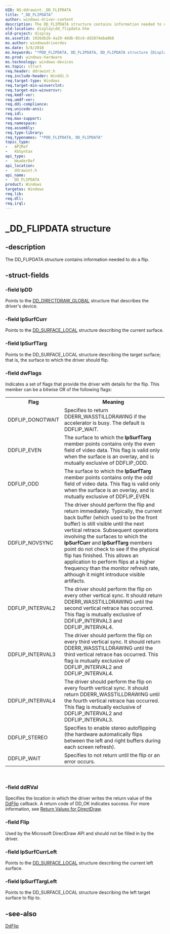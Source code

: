 ```yaml
---
UID: NS:ddrawint._DD_FLIPDATA
title: "_DD_FLIPDATA"
author: windows-driver-content
description: The DD_FLIPDATA structure contains information needed to do a flip.
old-location: display\dd_flipdata.htm
old-project: display
ms.assetid: 1926db26-4a29-4ddb-85c6-dd2074eba0b8
ms.author: windowsdriverdev
ms.date: 5/8/2018
ms.keywords: "*PDD_FLIPDATA, DD_FLIPDATA, DD_FLIPDATA structure [Display Devices], _DD_FLIPDATA, ddrawint/DD_FLIPDATA, ddstrcts_cfb79a99-a030-4516-8b9f-b6c01b69187d.xml, display.dd_flipdata"
ms.prod: windows-hardware
ms.technology: windows-devices
ms.topic: struct
req.header: ddrawint.h
req.include-header: Winddi.h
req.target-type: Windows
req.target-min-winverclnt: 
req.target-min-winversvr: 
req.kmdf-ver: 
req.umdf-ver: 
req.ddi-compliance: 
req.unicode-ansi: 
req.idl: 
req.max-support: 
req.namespace: 
req.assembly: 
req.type-library: 
req.typenames: "*PDD_FLIPDATA, DD_FLIPDATA"
topic_type:
-	APIRef
-	kbSyntax
api_type:
-	HeaderDef
api_location:
-	ddrawint.h
api_name:
-	DD_FLIPDATA
product: Windows
targetos: Windows
req.lib: 
req.dll: 
req.irql: 
---
```


# _DD_FLIPDATA structure


## -description


The DD_FLIPDATA structure contains information needed to do a flip.


## -struct-fields




### -field lpDD

Points to the <a href="https://msdn.microsoft.com/library/windows/hardware/ff550586">DD_DIRECTDRAW_GLOBAL</a> structure that describes the driver's device.


### -field lpSurfCurr

Points to the <a href="https://msdn.microsoft.com/library/windows/hardware/ff551733">DD_SURFACE_LOCAL</a> structure describing the current surface.


### -field lpSurfTarg

Points to the DD_SURFACE_LOCAL structure describing the target surface; that is, the surface to which the driver should flip.


### -field dwFlags

Indicates a set of flags that provide the driver with details for the flip. This member can be a bitwise OR of the following flags:

<table>
<tr>
<th>Flag</th>
<th>Meaning</th>
</tr>
<tr>
<td>
DDFLIP_DONOTWAIT

</td>
<td>
Specifies to return DDERR_WASSTILLDRAWING if the accelerator is busy. The default is DDFLIP_WAIT.

</td>
</tr>
<tr>
<td>
DDFLIP_EVEN

</td>
<td>
The surface to which the <b>lpSurfTarg</b> member points contains only the even field of video data. This flag is valid only when the surface is an overlay, and is mutually exclusive of DDFLIP_ODD.

</td>
</tr>
<tr>
<td>
DDFLIP_ODD

</td>
<td>
The surface to which the <b>lpSurfTarg</b> member points contains only the odd field of video data. This flag is valid only when the surface is an overlay, and is mutually exclusive of DDFLIP_EVEN.

</td>
</tr>
<tr>
<td>
DDFLIP_NOVSYNC

</td>
<td>
The driver should perform the flip and return immediately. Typically, the current back buffer (which used to be the front buffer) is still visible until the next vertical retrace. Subsequent operations involving the surfaces to which the <b>lpSurfCurr</b> and <b>lpSurfTarg</b> members point do not check to see if the physical flip has finished. This allows an application to perform flips at a higher frequency than the monitor refresh rate, although it might introduce visible artifacts.

</td>
</tr>
<tr>
<td>
DDFLIP_INTERVAL2

</td>
<td>
The driver should perform the flip on every other vertical sync. It should return DDERR_WASSTILLDRAWING until the second vertical retrace has occurred. This flag is mutually exclusive of DDFLIP_INTERVAL3 and DDFLIP_INTERVAL4.

</td>
</tr>
<tr>
<td>
DDFLIP_INTERVAL3

</td>
<td>
The driver should perform the flip on every third vertical sync. It should return DDERR_WASSTILLDRAWING until the third vertical retrace has occurred. This flag is mutually exclusive of DDFLIP_INTERVAL2 and DDFLIP_INTERVAL4.

</td>
</tr>
<tr>
<td>
DDFLIP_INTERVAL4

</td>
<td>
The driver should perform the flip on every fourth vertical sync. It should return DDERR_WASSTILLDRAWING until the fourth vertical retrace has occurred. This flag is mutually exclusive of DDFLIP_INTERVAL2 and DDFLIP_INTERVAL3.

</td>
</tr>
<tr>
<td>
DDFLIP_STEREO

</td>
<td>
Specifies to enable stereo autoflipping (the hardware automatically flips between the left and right buffers during each screen refresh).

</td>
</tr>
<tr>
<td>
DDFLIP_WAIT

</td>
<td>
Specifies to not return until the flip or an error occurs.

</td>
</tr>
</table>
 


### -field ddRVal

Specifies the location in which the driver writes the return value of the <a href="https://msdn.microsoft.com/4ce2e967-7b4a-4065-844d-d8852dec8a8f">DdFlip</a> callback. A return code of DD_OK indicates success. For more information, see <a href="https://msdn.microsoft.com/da4cc7d7-6826-48aa-96c6-004e31fc3e3e">Return Values for DirectDraw</a>.


### -field Flip

Used by the Microsoft DirectDraw API and should not be filled in by the driver.


### -field lpSurfCurrLeft

Points to the <a href="https://msdn.microsoft.com/library/windows/hardware/ff551733">DD_SURFACE_LOCAL</a> structure describing the current left surface.


### -field lpSurfTargLeft

Points to the DD_SURFACE_LOCAL structure describing the left target surface to flip to.


## -see-also




<a href="https://msdn.microsoft.com/4ce2e967-7b4a-4065-844d-d8852dec8a8f">DdFlip</a>
 

 

